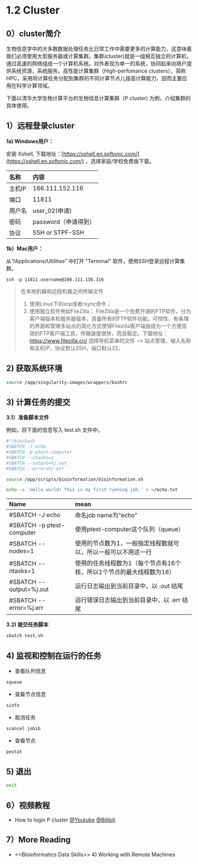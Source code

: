 # 1.2 Cluster

## 0）cluster简介

生物信息学中的大多数数据处理任务比日常工作中需要更多的计算能力，这意味着我们必须使用大型服务器或计算集群。集群\(cluster\)就是一组相互独立的计算机，通过高速的网络组成一个计算机系统。对外表现为单一的系统，协同起来向用户提供系统资源，系统服务。高性能计算集群（High-perfomance clusters），简称HPC，采用将计算任务分配到集群的不同计算节点儿提高计算能力，因而主要应用在科学计算领域。


下面以清华大学生物计算平台的生物信息计算集群（P cluster) 为例，介绍集群的具体使用。


## 1）远程登录cluster

**1a\) Windows用户：**

安装 Xshell, 下载地址：[https://xshell.en.softonic.com/](https://xshell.en.softonic.com/) ，选择家庭/学校免费版下载。

| 名称 | 内容 |
| :--- | :--- |
| 主机IP | 166.111.152.116 |
| 端口 | 11811 |
| 用户名 | user\_02\(申请\) |
| 密码 | password（申请得到） |
| 协议 | SSH or STPF-SSH |


**1b）Mac用户：**

从“/Applications⁩/⁨Utilities” 中打开 "Terminal" 软件，使用SSH登录远程计算集群。

`ssh -p 11811 username@166.111.156.116`

> 在本地机器和远程机器之间传输文件
> 1. 使用Linux下的scp或者rsync命令；
> 2. 使用独立软件例如FileZilla：
> FileZilla是一个免费开源的FTP软件，分为客户端版本和服务器版本，具备所有的FTP软件功能。可控性、有条理的界面和管理多站点的简化方式使得Filezilla客户端版成为一个方便高效的FTP客户端工具，传输速度很快，而且稳定。下载地址：https://www.filezilla.cn/ 选择导航菜单的文件 --> 站点管理，输入名称和主机IP，协议默认SSH，端口默认22。


## 2) 获取系统环境

```bash
source /app/singularity-images/wrappers/bashrc
```

## 3) 计算任务的提交

**3.1）准备脚本文件**

例如，将下面的信息写入 test.sh 文件中。

```sh
#!/bin/bash
#SBATCH -J echo
#SBATCH -p ptest-computer
#SBATCH --ntasks=1
#SBATCH --output=%j.out
#SBATCH --error=%j.err

source /app/scripts/bioinformation/bioinformation.sh

echo -e 'Hello world! This is my first running job.' > ~/echo.txt

```

| Name | mean |
|:-|:-|
|#SBATCH -J echo | 命名job name为“echo” |
|#SBATCH -p ptest-computer | 使用ptest-computer这个队列（queue） |
|#SBATCH --nodes=1 | 使用的节点数为1，一般指定线程数就可以，所以一般可以不用这一行 |
|#SBATCH --ntasks=1 | 使用的任务线程数为1（每个节点有16个核，所以1个节点的最大线程数为16） |
|#SBATCH --output=%j.out | 运行日志输出到当前目录中，以 .out 结尾 |
|#SBATCH --error=%j.err | 运行错误日志输出到当前目录中，以 .err 结尾 |

**3.2) 提交任务脚本**

```sh
sbatch test.sh
```

## 4) 监视和控制在运行的任务

* 查看队列信息

```sh
squeue
```

* 查看节点信息

```sh
sinfo
```

* 取消任务

```sh
scancel jobib
```

* 查看节点

```sh
pestat
```

## 5) 退出

```sh
exit
```


## 6）视频教程

* How to login P cluster [@Youtube](https://youtu.be/YyugUANZjY0) [@Bilibili](https://www.bilibili.com/video/av66471629?pop_share=1)

## 7）More Reading

*  &lt;&lt;Bioinformatics Data Skills&gt;&gt;  4\) Working with Remote Machines


